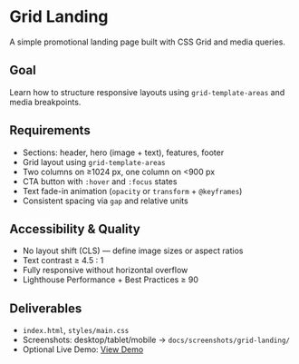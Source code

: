 # Grid Landing

A simple promotional landing page built with CSS Grid and media queries.

## Goal

Learn how to structure responsive layouts using `grid-template-areas` and media breakpoints.

## Requirements

- Sections: header, hero (image + text), features, footer
- Grid layout using `grid-template-areas`
- Two columns on ≥1024 px, one column on <900 px
- CTA button with `:hover` and `:focus` states
- Text fade-in animation (`opacity` or `transform` + `@keyframes`)
- Consistent spacing via `gap` and relative units

## Accessibility & Quality

- No layout shift (CLS) — define image sizes or aspect ratios
- Text contrast ≥ 4.5 : 1
- Fully responsive without horizontal overflow
- Lighthouse Performance + Best Practices ≥ 90

## Deliverables

- `index.html`, `styles/main.css`
- Screenshots: desktop/tablet/mobile → `docs/screenshots/grid-landing/`
- Optional Live Demo: [View Demo](https://lazyTanakaS.github.io/Frontend-Practice-CSS/grid-landing)
